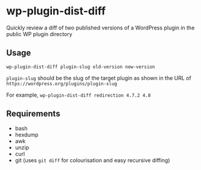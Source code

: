 # wp-plugin-dist-diff

Quickly review a diff of two published versions of a WordPress plugin in the public WP plugin directory

## Usage

    wp-plugin-dist-diff plugin-slug old-version new-version

`plugin-slug` should be the slug of the target plugin as shown in the URL of `https://wordpress.org/plugins/plugin-slug`

For example, `wp-plugin-dist-diff redirection 4.7.2 4.8`

## Requirements

 * bash
 * hexdump
 * awk
 * unzip
 * curl
 * git (uses `git diff` for colourisation and easy recursive diffing)

